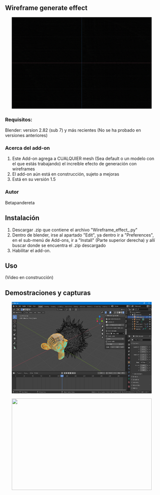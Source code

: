 ## Wireframe generate effect 
<p align="center">
  <img width="460" height="300" src=miniatura.gif>
</p>

### Requisitos:
  Blender:
      version 2.82 (sub 7) y más recientes (No se ha probado en versiones anteriores)
### Acerca del add-on
1. Este Add-on agrega a CUALQUIER mesh (Sea default o un modelo con el que estás trabajando) el increíble efecto de generación con wireframes
2. El add-on aún está en construcción, sujeto a mejoras
3. Está en su versión 1.5
### Autor
Betapandereta
## Instalación
1. Descargar .zip que contiene el archivo "Wireframe_effect_.py"
2. Dentro de blender, irse al apartado "Edit", ya dentro ir a "Preferences", en el sub-menú de Add-ons, ir a "Install" (Parte superior derecha) y allí buscar donde se encuentra el .zip descargado
3. Habilitar el add-on.
## Uso
(Video en construcción)
## Demostraciones y capturas

<p align="center">
  <img width="460" height="300" src=demostracion_2.png>
</p>

<p align="center">
  <img width="460" height="300" src=demostracion_1.gif>
</p>

